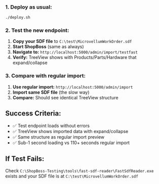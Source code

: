 ### 1. Deploy as usual:
```bash
./deploy.sh
```

### 2. Test the new endpoint:
1. **Copy your SDF file** to `C:\test\MicrovellumWorkOrder.sdf` 
2. **Start ShopBoss** (same as always)
3. **Navigate to:** `http://localhost:5000/admin/import/testfast`
4. **Verify:** TreeView shows with Products/Parts/Hardware that expand/collapse

### 3. Compare with regular import:
1. **Use regular import:** `http://localhost:5000/admin/import`
2. **Import same SDF file** (the slow way)
3. **Compare:** Should see identical TreeView structure

## Success Criteria:
- ✅ Test endpoint loads without errors
- ✅ TreeView shows imported data with expand/collapse
- ✅ Same structure as regular import preview
- ✅ Sub-1 second loading vs 110+ seconds regular import

## If Test Fails:
Check `C:\ShopBoss-Testing\tools\fast-sdf-reader\FastSdfReader.exe` exists and your SDF file is at `C:\test\MicrovellumWorkOrder.sdf`